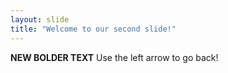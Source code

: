 ```yaml
---
layout: slide
title: "Welcome to our second slide!"
---
```

**NEW BOLDER TEXT**
Use the left arrow to go back!
